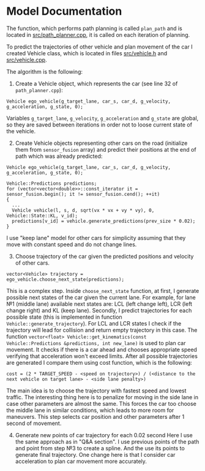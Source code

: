 # Model Documentation

The function, which performs path planning is called `plan_path` and is located in [src/path_planner.cpp](https://github.com/sand1k/CarND-Path-Planning-Project/blob/master/src/path_planner.cpp), it is called on each iteration of planning.

To predict the trajectories of other vehicle and plan movement of the car I created Vehicle class, which is located in files [src/vehicle.h](https://github.com/sand1k/CarND-Path-Planning-Project/blob/master/src/vehicle.h) and [src/vehicle.cpp](https://github.com/sand1k/CarND-Path-Planning-Project/blob/master/src/vehicle.cpp).


The algorithm is the following:

1. Create a Vehicle object, which represents the car (see line 32 of `path_planner.cpp`):

```
Vehicle ego_vehicle(g_target_lane, car_s, car_d, g_velocity, g_acceleration, g_state, 0);
```
Variables `g_target_lane`, `g_velocity`, `g_acceleration` and `g_state` are global, so they are saved between iterations in order not to loose current state of the vehicle.

2. Create Vehicle objects representing other cars on the road (initialize them from `sensor_fusion` array) and predict their positions at the end of path which was already predicted:

```
Vehicle ego_vehicle(g_target_lane, car_s, car_d, g_velocity, g_acceleration, g_state, 0);

Vehicle::Predictions predictions;
for (vector<vector<double>>::const_iterator it = sensor_fusion.begin(); it != sensor_fusion.cend(); ++it)
{
  ...
  Vehicle vehicle(l, s, d, sqrt(vx * vx + vy * vy), 0, Vehicle::State::KL, v_id);
  predictions[v_id] = vehicle.generate_predictions(prev_size * 0.02);
}

```
I use "keep lane" model for other cars for simplicity assuming that they move with constant speed and do not change lines.

3. Choose trajectory of the car given the predicted positions and velocity of other cars.

```
vector<Vehicle> trajectory = ego_vehicle.choose_next_state(predictions);
```
This is a complex step. Inside `choose_next_state` function, at first, I generate possible next states of the car given the current lane. For example, for lane №1 (middle lane) available next states are: LCL (left change left), LCR (left change right) and KL (keep lane). Secondly, I predict trajectories for each possible state (this is implemented in function `Vehicle::generate_trajectory`). For LCL and LCR states I check if the trajectory will lead for collision and return empty trajectory in this case. The function `vector<float> Vehicle::get_kinematics(const Vehicle::Predictions &predictions, int new_lane)` is used to plan car movement. It checks if there is a car ahead and chooses appropriate speed verifying that acceleration won't exceed limits. After all possible trajectories are generated I compare them using cost function, which is the following:

```
cost = (2 * TARGET_SPEED - <speed on trajectory>) / (<distance to the next vehicle on target lane> - <side lane penalty>)
```
The main idea is to choose the trajectory with fastest speed and lowest traffic. The interesting thing here is to penalize for moving in the side lane in case other parameters are almost the same. This forces the car too choose the middle lane in similar conditions, which leads to more room for maneuvers.
This step selects car position and other parameters after 1 second of movement.

4. Generate new points of car trajectory for each 0.02 second
Here I use the same approach as in "Q&A section". I use previous points of the path and point from step №3 to create a spline. And the use its points to generate final trajectory. One change here is that I consider car acceleration to plan car movement more accurately.
